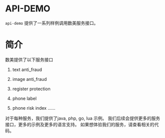 API-DEMO
=========
`api-demo` 提供了一系列样例调用数美服务接口。
# 简介 
数美提供了以下服务接口

1. text anti_fraud

2. image anti_fraud

3. register protection

4. phone label

5. phone risk index
   ......

对于每种服务，我们提供了java, php, go, lua 示例。
我们后续会提供更多的服务接口，更多的示例及更多的语言支持。
如果想体验我们的服务，请查看相关的代码。

